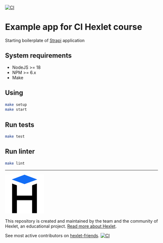 [![CI](https://github.com/Smolyakov-Andrei/hexlet-ci-app/actions/workflows/ci.yml/badge.svg)](https://github.com/Smolyakov-Andrei/hexlet-ci-app/actions)

# Example app for CI Hexlet course

Starting boilerplate of [Strapi](https://strapi.io/) application

## System requirements

* NodeJS >= 18
* NPM >= 6.x
* Make

## Using

```sh
make setup
make start
```

## Run tests

```sh
make test
```

## Run linter

```sh
make lint
```

---

[![Hexlet Ltd. logo](https://raw.githubusercontent.com/Hexlet/assets/master/images/hexlet_logo128.png)](https://hexlet.io/?utm_source=github&utm_medium=link&utm_campaign=hexlet-ci-app)

This repository is created and maintained by the team and the community of Hexlet, an educational project. [Read more about Hexlet](https://hexlet.io/?utm_source=github&utm_medium=link&utm_campaign=hexlet-ci-app).

See most active contributors on [hexlet-friends](https://friends.hexlet.io/).
[![CI](https://github.com/Smolyakov-Andrei/hexlet-ci-app/actions/workflows/ci.yml/badge.svg)](https://github.com/Smolyakov-Andrei/hexlet-ci-app/actions/workflows/ci.yml)
